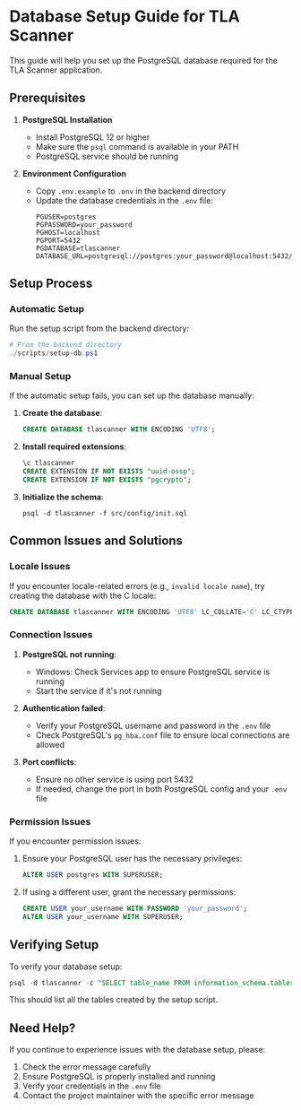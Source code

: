 # Database Setup Guide for TLA Scanner

This guide will help you set up the PostgreSQL database required for the TLA Scanner application.

## Prerequisites

1. **PostgreSQL Installation**
   - Install PostgreSQL 12 or higher
   - Make sure the `psql` command is available in your PATH
   - PostgreSQL service should be running

2. **Environment Configuration**
   - Copy `.env.example` to `.env` in the backend directory
   - Update the database credentials in the `.env` file:
     ```
     PGUSER=postgres
     PGPASSWORD=your_password
     PGHOST=localhost
     PGPORT=5432
     PGDATABASE=tlascanner
     DATABASE_URL=postgresql://postgres:your_password@localhost:5432/tlascanner
     ```

## Setup Process

### Automatic Setup

Run the setup script from the backend directory:

```powershell
# From the backend directory
./scripts/setup-db.ps1
```

### Manual Setup

If the automatic setup fails, you can set up the database manually:

1. **Create the database**:
   ```sql
   CREATE DATABASE tlascanner WITH ENCODING 'UTF8';
   ```

2. **Install required extensions**:
   ```sql
   \c tlascanner
   CREATE EXTENSION IF NOT EXISTS "uuid-ossp";
   CREATE EXTENSION IF NOT EXISTS "pgcrypto";
   ```

3. **Initialize the schema**:
   ```
   psql -d tlascanner -f src/config/init.sql
   ```

## Common Issues and Solutions

### Locale Issues

If you encounter locale-related errors (e.g., `invalid locale name`), try creating the database with the C locale:

```sql
CREATE DATABASE tlascanner WITH ENCODING 'UTF8' LC_COLLATE='C' LC_CTYPE='C';
```

### Connection Issues

1. **PostgreSQL not running**:
   - Windows: Check Services app to ensure PostgreSQL service is running
   - Start the service if it's not running

2. **Authentication failed**:
   - Verify your PostgreSQL username and password in the `.env` file
   - Check PostgreSQL's `pg_hba.conf` file to ensure local connections are allowed

3. **Port conflicts**:
   - Ensure no other service is using port 5432
   - If needed, change the port in both PostgreSQL config and your `.env` file

### Permission Issues

If you encounter permission issues:

1. Ensure your PostgreSQL user has the necessary privileges:
   ```sql
   ALTER USER postgres WITH SUPERUSER;
   ```

2. If using a different user, grant the necessary permissions:
   ```sql
   CREATE USER your_username WITH PASSWORD 'your_password';
   ALTER USER your_username WITH SUPERUSER;
   ```

## Verifying Setup

To verify your database setup:

```sql
psql -d tlascanner -c "SELECT table_name FROM information_schema.tables WHERE table_schema = 'public';"
```

This should list all the tables created by the setup script.

## Need Help?

If you continue to experience issues with the database setup, please:

1. Check the error message carefully
2. Ensure PostgreSQL is properly installed and running
3. Verify your credentials in the `.env` file
4. Contact the project maintainer with the specific error message
